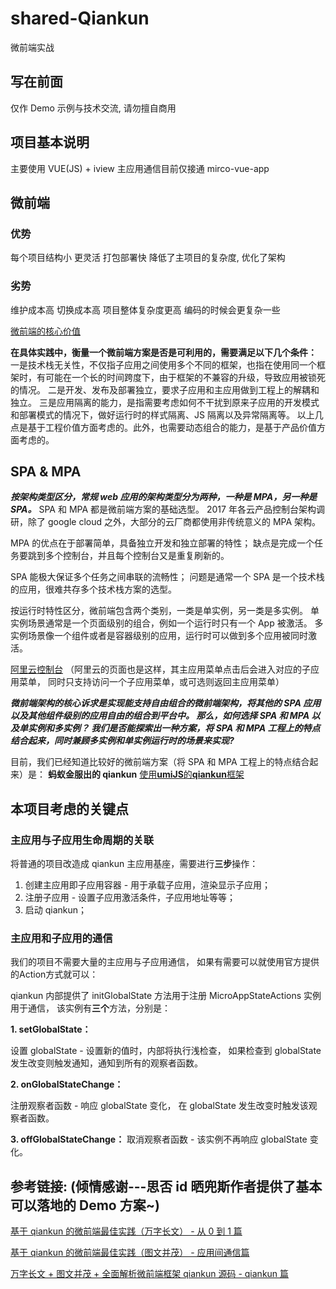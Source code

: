 # shared-Qiankun
微前端实战

## 写在前面
仅作 Demo 示例与技术交流, 请勿擅自商用

## 项目基本说明
主要使用 VUE(JS) + iview
主应用通信目前仅接通 mirco-vue-app


## 微前端
### 优势
每个项目结构小
更灵活
打包部署快
降低了主项目的复杂度, 优化了架构

### 劣势
维护成本高
切换成本高
项目整体复杂度更高
编码的时候会更复杂一些

[微前端的核心价值](https://www.yuque.com/kuitos/gky7yw/rhduwc)


**在具体实践中，衡量一个微前端方案是否是可利用的，需要满足以下几个条件：**
一是技术栈无关性，不仅指子应用之间使用多个不同的框架，也指在使用同一个框架时，有可能在一个长的时间跨度下，由于框架的不兼容的升级，导致应用被锁死的情况。
二是开发、发布及部署独立，要求子应用和主应用做到工程上的解耦和独立。
三是应用隔离的能力，是指需要考虑如何不干扰到原来子应用的开发模式和部署模式的情况下，做好运行时的样式隔离、JS 隔离以及异常隔离等。
以上几点是基于工程价值方面考虑的。此外，也需要动态组合的能力，是基于产品价值方面考虑的。


## SPA & MPA

***按架构类型区分，常规 web 应用的架构类型分为两种，一种是 MPA，另一种是 SPA。***
SPA 和 MPA 都是微前端方案的基础选型。
2017 年各云产品控制台架构调研，除了 google cloud 之外，大部分的云厂商都使用非传统意义的 MPA 架构。

MPA 的优点在于部署简单，具备独立开发和独立部署的特性；
缺点是完成一个任务要跳到多个控制台，并且每个控制台又是重复刷新的。

SPA 能极大保证多个任务之间串联的流畅性；
问题是通常一个 SPA 是一个技术栈的应用，很难共存多个技术栈方案的选型。

按运行时特性区分，微前端包含两个类别，一类是单实例，另一类是多实例。
单实例场景通常是一个页面级别的组合，例如一个运行时只有一个 App 被激活。
多实例场景像一个组件或者是容器级别的应用，运行时可以做到多个应用被同时激活。

[阿里云控制台](https://homenew.console.aliyun.com/)
（阿里云的页面也是这样，其主应用菜单点击后会进入对应的子应用菜单， 同时只支持访问一个子应用菜单，或可选则返回主应用菜单）


***微前端架构的核心诉求是实现能支持自由组合的微前端架构，将其他的 SPA 应用以及其他组件级别的应用自由的组合到平台中。
那么，如何选择 SPA 和 MPA 以及单实例和多实例？
我们是否能探索出一种方案，将 SPA 和 MPA 工程上的特点结合起来，同时兼顾多实例和单实例运行时的场景来实现?***

目前，我们已经知道比较好的微前端方案（将 SPA 和 MPA 工程上的特点结合起来）是：
**蚂蚁金服出的 qiankun**
[使用**umiJS**的**qiankun**框架](https://github.com/umijs/umi-plugin-qiankun/blob/master/README.md)

## 本项目考虑的关键点
### 主应用与子应用生命周期的关联
将普通的项目改造成 qiankun 主应用基座，需要进行**三步**操作：
1. 创建主应用即子应用容器 - 用于承载子应用，渲染显示子应用；
2. 注册子应用 - 设置子应用激活条件，子应用地址等等；
3. 启动 qiankun；

### 主应用和子应用的通信
我们的项目不需要大量的主应用与子应用通信，
如果有需要可以就使用官方提供的Action方式就可以：

qiankun 内部提供了 initGlobalState 方法用于注册 MicroAppStateActions 实例用于通信，
该实例有**三个**方法，分别是：

**1. setGlobalState：**

设置 globalState - 设置新的值时，内部将执行浅检查，
如果检查到 globalState 发生改变则触发通知，通知到所有的观察者函数。

**2. onGlobalStateChange：**

注册观察者函数 - 响应 globalState 变化，
在 globalState 发生改变时触发该观察者函数。

**3. offGlobalStateChange：**
取消观察者函数 - 该实例不再响应 globalState 变化。

## 参考链接: (倾情感谢---思否 id 晒兜斯作者提供了基本可以落地的 Demo 方案~)
[基于 qiankun 的微前端最佳实践（万字长文） - 从 0 到 1 篇](https://segmentfault.com/a/1190000022631614)

[基于 qiankun 的微前端最佳实践（图文并茂） - 应用间通信篇](https://segmentfault.com/a/1190000022583716)

[万字长文 + 图文并茂 + 全面解析微前端框架 qiankun 源码 - qiankun 篇](https://segmentfault.com/a/1190000022275991)


